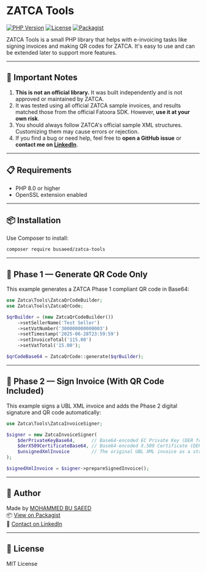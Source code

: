 # ZATCA Tools

[![PHP Version](https://img.shields.io/badge/PHP-%3E%3D8.0-blue.svg)](https://www.php.net/)
[![License](https://img.shields.io/github/license/busaeed/zatca-tools)](MIT)
[![Packagist](https://img.shields.io/packagist/v/busaeed/zatca-tools)](https://packagist.org/packages/busaeed/zatca-tools)

ZATCA Tools is a small PHP library that helps with e-invoicing tasks like signing invoices and making QR codes for ZATCA. It's easy to use and can be extended later to support more features.

---

## 🔔 Important Notes

1. **This is not an official library.** It was built independently and is not approved or maintained by ZATCA.
2. It was tested using all official ZATCA sample invoices, and results matched those from the official Fatoora SDK. However, **use it at your own risk**.
3. You should always follow ZATCA's official sample XML structures. Customizing them may cause errors or rejection.
4. If you find a bug or need help, feel free to **open a GitHub issue** or **contact me on [LinkedIn](https://www.linkedin.com/in/busaeed)**.

---

## 📋 Requirements

- PHP 8.0 or higher
- OpenSSL extension enabled

---

## 📦 Installation

Use Composer to install:

```bash
composer require busaeed/zatca-tools
```

---

## 📘 Phase 1 — Generate QR Code Only

This example generates a ZATCA Phase 1 compliant QR code in Base64:

```php
use Zatca\Tools\ZatcaQrCodeBuilder;
use Zatca\Tools\ZatcaQrCode;

$qrBuilder = (new ZatcaQrCodeBuilder())
    ->setSellerName('Test Seller')
    ->setVatNumber('300000000000003')
    ->setTimestamp('2025-06-28T23:59:59')
    ->setInvoiceTotal('115.00')
    ->setVatTotal('15.00');

$qrCodeBase64 = ZatcaQrCode::generate($qrBuilder);
```

---

## 📘 Phase 2 — Sign Invoice (With QR Code Included)

This example signs a UBL XML invoice and adds the Phase 2 digital signature and QR code automatically:

```php
use Zatca\Tools\ZatcaInvoiceSigner;

$signer = new ZatcaInvoiceSigner(
    $derPrivateKeyBase64,      // Base64-encoded EC Private Key (DER format)
    $derX509CertificateBase64, // Base64-encoded X.509 Certificate (DER format)
    $unsignedXmlInvoice        // The original UBL XML invoice as a string
);

$signedXmlInvoice = $signer->prepareSignedInvoice();
```

---

## 👤 Author

Made by [MOHAMMED BU SAEED](https://github.com/busaeed)  
📦 [View on Packagist](https://packagist.org/packages/busaeed/zatca-tools)  
💬 [Contact on LinkedIn](https://www.linkedin.com/in/busaeed)

---

## 📝 License

MIT License
